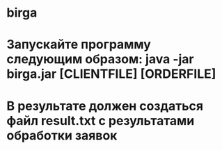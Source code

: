# birga
# Запускайте программу следующим образом: java -jar birga.jar [CLIENTFILE] [ORDERFILE]
# В результате должен создаться файл result.txt с результатами обработки заявок
